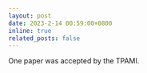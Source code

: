 ```yaml
---
layout: post
date: 2023-2-14 00:59:00+0800
inline: true
related_posts: false
---
```


One paper was accepted by the TPAMI. 